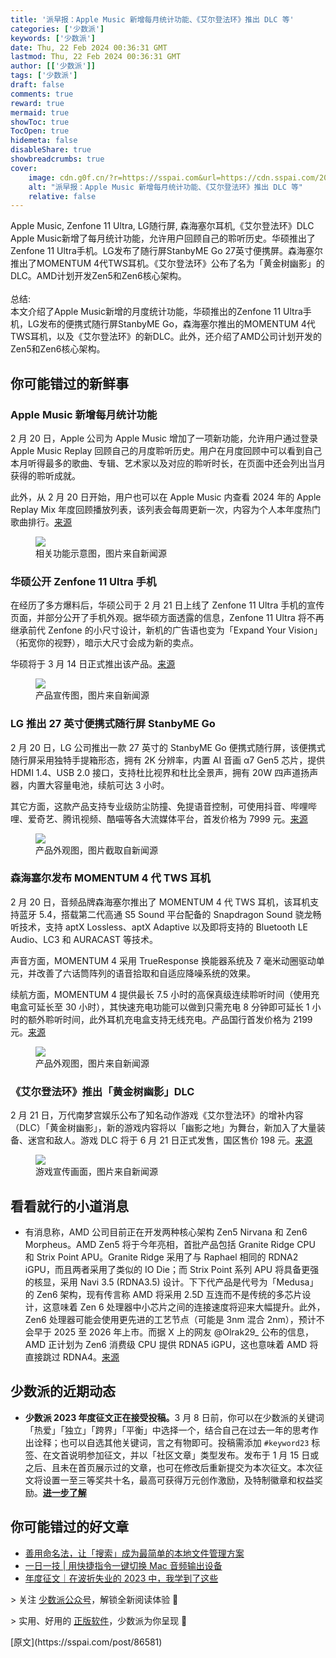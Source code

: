 ```yaml
---
title: '派早报：Apple Music 新增每月统计功能、《艾尔登法环》推出 DLC 等'
categories: ['少数派']
keywords: ['少数派']
date: Thu, 22 Feb 2024 00:36:31 GMT
lastmod: Thu, 22 Feb 2024 00:36:31 GMT
author: [['少数派']]
tags: ['少数派']
draft: false 
comments: true
reward: true 
mermaid: true 
showToc: true 
TocOpen: true 
hidemeta: false 
disableShare: true 
showbreadcrumbs: true 
cover:
    image: cdn.g0f.cn/?r=https://sspai.com&url=https://cdn.sspai.com/2024/02/22/6bf5e03ba72eea7a9a6f3d1f55e02f5b.jpg?imageView2/2/w/1120/q/90/interlace/1/ignore-error/1
    alt: "派早报：Apple Music 新增每月统计功能、《艾尔登法环》推出 DLC 等"
    relative: false
---
```


<div>

<div> Apple Music, Zenfone 11 Ultra, LG随行屏, 森海塞尔耳机,《艾尔登法环》DLC <br/>Apple Music新增了每月统计功能，允许用户回顾自己的聆听历史。华硕推出了Zenfone 11 Ultra手机。LG发布了随行屏StanbyME Go 27英寸便携屏。森海塞尔推出了MOMENTUM 4代TWS耳机。《艾尔登法环》公布了名为「黄金树幽影」的DLC。AMD计划开发Zen5和Zen6核心架构。<br/><br/>总结:<br/>本文介绍了Apple Music新增的月度统计功能，华硕推出的Zenfone 11 Ultra手机，LG发布的便携式随行屏StanbyME Go，森海塞尔推出的MOMENTUM 4代TWS耳机，以及《艾尔登法环》的新DLC。此外，还介绍了AMD公司计划开发的Zen5和Zen6核心架构。 <div>
<h2>你可能错过的新鲜事</h2><h3><strong>Apple Music 新增每月统计功能</strong></h3><p>2 月 20 日，Apple 公司为 Apple Music 增加了一项新功能，允许用户通过登录 Apple Music Replay 回顾自己的月度聆听历史。用户在月度回顾中可以看到自己本月听得最多的歌曲、专辑、艺术家以及对应的聆听时长，在页面中还会列出当月获得的聆听成就。</p><p>此外，从 2 月 20 日开始，用户也可以在 Apple Music 内查看 2024 年的 Apple Replay Mix 年度回顾播放列表，该列表会每周更新一次，内容为个人本年度热门歌曲排行。<a href="https://9to5mac.com/2024/02/20/apple-music-replay-monthly/">来源</a></p><figure class="image ss-img-wrapper"><img src="cdn.g0f.cn/?r=https://sspai.com&url=https://cdn.sspai.com/2024/02/22/6bf5e03ba72eea7a9a6f3d1f55e02f5b.jpg?imageView2/2/w/1120/q/90/interlace/1/ignore-error/1"/><figcaption>相关功能示意图，图片来自新闻源</figcaption></figure><h3>华硕公开 Zenfone 11 Ultra 手机</h3><p>在经历了多方爆料后，华硕公司于 2 月 21 日上线了 Zenfone 11 Ultra 手机的宣传页面，并部分公开了手机外观。据华硕方面透露的信息，Zenfone 11 Ultra 将不再继承前代 Zenfone 的小尺寸设计，新机的广告语也变为「Expand Your Vision」（拓宽你的视野），暗示大尺寸会成为新的卖点。</p><p>华硕将于 3 月 14 日正式推出该产品。<a href="https://www.androidcentral.com/phones/asus-zenfone-11-ultra-teaser">来源</a></p><figure class="image ss-img-wrapper"><img src="cdn.g0f.cn/?r=https://sspai.com&url=https://cdn.sspai.com/2024/02/22/870ce3698c19df60f0d4e32120e267c6.jpg?imageView2/2/w/1120/q/90/interlace/1/ignore-error/1"/><figcaption>产品宣传图，图片来自新闻源</figcaption></figure><h3><strong>LG 推出 27 英寸便携式随行屏 StanbyME Go</strong></h3><p>2 月 20 日，LG 公司推出一款 27 英寸的 StanbyME Go 便携式随行屏，该便携式随行屏采用独特手提箱形态，拥有 2K 分辨率，内置 AI 音画 α7 Gen5 芯片，提供 HDMI 1.4、USB 2.0 接口，支持杜比视界和杜比全景声，拥有 20W 四声道扬声器，内置大容量电池，续航可达 3 小时。</p><p>其它方面，这款产品支持专业级防尘防撞、免提语音控制，可使用抖音、哔哩哔哩、爱奇艺、腾讯视频、酷喵等各大流媒体平台，首发价格为 7999 元。<a href="https://www.ithome.com/0/751/100.htm">来源</a></p><figure class="image ss-img-wrapper"><img src="cdn.g0f.cn/?r=https://sspai.com&url=https://cdn.sspai.com/2024/02/22/article/ecc1d3b2210083e7ef266c5dc743d5b7?imageView2/2/w/1120/q/90/interlace/1/ignore-error/1"/><figcaption>产品外观图，图片截取自新闻源</figcaption></figure><h3><strong>森海塞尔发布 MOMENTUM 4 代 TWS 耳机</strong></h3><p>2 月 20 日，音频品牌森海塞尔推出了 MOMENTUM 4 代 TWS 耳机，该耳机支持蓝牙 5.4，搭载第二代高通 S5 Sound 平台配备的 Snapdragon Sound 骁龙畅听技术，支持 aptX Lossless、aptX Adaptive 以及即将支持的 Bluetooth LE Audio、LC3 和 AURACAST 等技术。</p><p>声音方面，MOMENTUM 4 采用 TrueResponse 换能器系统及 7 毫米动圈驱动单元，并改善了六话筒阵列的语音拾取和自适应降噪系统的效果。</p><p>续航方面，MOMENTUM 4 提供最长 7.5 小时的高保真级连续聆听时间（使用充电盒可延长至 30 小时），其快速充电功能可以做到只需充电 8 分钟即可延长 1 小时的额外聆听时间，此外耳机充电盒支持无线充电。产品国行首发价格为 2199 元。<a href="https://www.ithome.com/0/751/086.htm">来源</a></p><figure class="image ss-img-wrapper"><img src="cdn.g0f.cn/?r=https://sspai.com&url=https://cdn.sspai.com/2024/02/22/article/4ed9b891c26eb87fbe3d628efcb4ff3d?imageView2/2/w/1120/q/90/interlace/1/ignore-error/1"/><figcaption>产品外观图，图片来自新闻源</figcaption></figure><h3>《艾尔登法环》推出「黄金树幽影」DLC</h3><p>2 月 21 日，万代南梦宫娱乐公布了知名动作游戏《艾尔登法环》的增补内容（DLC）「黄金树幽影」，新的游戏内容将以「幽影之地」为舞台，新加入了大量装备、迷宫和敌人。游戏 DLC 将于 6 月 21 日正式发售，国区售价 198 元。<a href="https://www.gcores.com/articles/177894">来源</a></p><figure class="image ss-img-wrapper"><img src="cdn.g0f.cn/?r=https://sspai.com&url=https://cdn.sspai.com/2024/02/22/e5aa6d60479315913010345eb7c9637d.jpg?imageView2/2/w/1120/q/90/interlace/1/ignore-error/1"/><figcaption>游戏宣传画面，图片来自新闻源</figcaption></figure><h2>看看就行的小道消息</h2><ul><li>有消息称，AMD 公司目前正在开发两种核心架构 Zen5 Nirvana 和 Zen6 Morpheus。AMD Zen5 将于今年亮相，首批产品包括 Granite Ridge CPU 和 Strix Point APU。Granite Ridge 采用了与 Raphael 相同的 RDNA2 iGPU，而且两者采用了类似的 IO Die；而 Strix Point 系列 APU 将具备更强的核显，采用 Navi 3.5 (RDNA3.5) 设计。下下代产品是代号为「Medusa」的 Zen6 架构，现有传言称 AMD 将采用 2.5D 互连而不是传统的多芯片设计，这意味着 Zen 6 处理器中小芯片之间的连接速度将迎来大幅提升。此外，Zen6 处理器可能会使用更先进的工艺节点（可能是 3nm 混合 2nm），预计不会早于 2025 至 2026 年上市。而据 X 上的网友 @Olrak29_ 公布的信息，AMD 正计划为 Zen6 消费级 CPU 提供 RDNA5 iGPU，这也意味着 AMD 将直接跳过 RDNA4。<a href="https://www.ithome.com/0/751/090.htm">来源</a></li></ul><h2>少数派的近期动态</h2><ul><li><strong>少数派 2023 年度征文正在接受投稿。</strong>3 月 8 日前，你可以在少数派的关键词「热爱」「独立」「跨界」「平衡」中选择一个，结合自己在过去一年的思考作出诠释；也可以自选其他关键词，言之有物即可。投稿需添加 <code>#keyword23</code> 标签、在文首说明参加征文，并以「社区文章」类型发布。发布于 1 月 15 日或之后、且未在首页展示过的文章，也可在修改后重新提交为本次征文。本次征文将设置一至三等奖共十名，最高可获得万元创作激励，及特制徽章和权益奖励。<a href="https://sspai.com/post/86409"><strong>进一步了解</strong></a></li></ul><h2>你可能错过的好文章</h2><ul><li><a href="https://sspai.com/post/86393">善用命名法，让「搜索」成为最简单的本地文件管理方案</a></li><li><a href="https://sspai.com/post/86520">一日一技 | 用快捷指令一键切换 Mac 音频输出设备</a></li><li><a href="https://sspai.com/post/86509">年度征文｜在波折失业的 2023 中，我学到了这些</a></li></ul><p>&gt; 关注 <a href="https://sspai.com/s/J71e">少数派公众号</a>，解锁全新阅读体验 📰</p><p>&gt; 实用、好用的 <a href="https://sspai.com/mall">正版软件</a>，少数派为你呈现 🚀</p>
</div></div>
</div>

<div>
[原文](https://sspai.com/post/86581)
</div>

